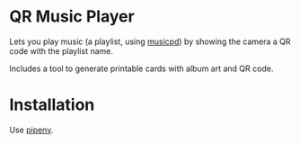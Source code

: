 # QR Music Player

Lets you play music (a playlist, using [musicpd](https://www.musicpd.org/)) by showing the camera a QR code with the playlist name.

Includes a tool to generate printable cards with album art and QR code.

# Installation

Use [pipenv](https://pipenv.readthedocs.io/en/latest/basics/).

